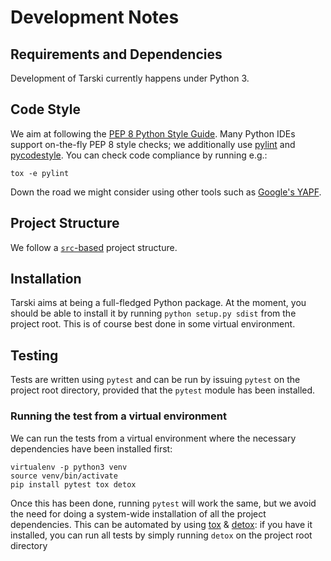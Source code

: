 
# Development Notes

## Requirements and Dependencies

Development of Tarski currently happens under Python 3.

## Code Style

We aim at following the [PEP 8 Python Style Guide](https://www.python.org/dev/peps/pep-0008/).
Many Python IDEs support on-the-fly PEP 8 style checks; we additionally use
[pylint](https://pylint.readthedocs.io/en/latest/) and
[pycodestyle](https://pycodestyle.readthedocs.io/en/latest/).
You can check code compliance by running e.g.:
```
tox -e pylint
```

Down the road we might consider using other tools such as [Google's YAPF](https://github.com/google/yapf).

## Project Structure
We follow a [`src`-based](https://blog.ionelmc.ro/2014/05/25/python-packaging/) project structure.

## Installation
Tarski aims at being a full-fledged Python package. At the moment, you should be able to install it by running
`python setup.py sdist` from the project root. This is of course best done in some virtual environment.

## Testing
Tests are written using `pytest` and can be run by issuing `pytest` on the project root directory,
provided that the `pytest` module has been installed.


### Running the test from a virtual environment
We can run the tests from a virtual environment where the necessary dependencies have been
installed first:

```
virtualenv -p python3 venv
source venv/bin/activate
pip install pytest tox detox
```

Once this has been done, running `pytest` will work the same, but we avoid the need for
doing a system-wide installation of all the project dependencies. This can be automated by using
[tox](https://tox.readthedocs.io/en/latest/) & [detox](https://pypi.python.org/pypi/detox): if you have it installed, you can run all tests by simply
running `detox` on the project root directory